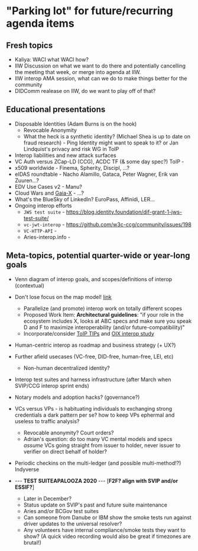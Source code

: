 # "Parking lot" for future/recurring agenda items

## Fresh topics

* Kaliya: WACI what WACI how?
* IIW Discussion on what we want to do there and potentially cancelling the meeting that week, or merge into agenda at IIW.
* IIW interop AMA session, what can we do to make things better for the community
* DIDComm realease on IIW, do we want to play off of that?

## Educational presentations

* Disposable Identities (Adam Burns is on the hook)
  * Revocable Anonymity 
  * What the heck is a synthetic identity? (Michael Shea is up to date on fraud research) - Ping Identity might want to speak to it? or Jan Lindquist's privacy and risk WG in ToIP
* Interop liabilities and new attack surfaces
* VC Auth versus ZCap-LD (CCG), ACDC TF (& some day spec?) ToIP - 
* x509 worldwide - Finema, Spherity, Discipl, ...?
* eIDAS roundtable - Nacho Alamillo, Gataca, Peter Wagner, Erik van Zuuren...?
* EDV Use Cases v2 - Manu?
* Cloud Wars and [Gaia-X](https://www.gaia-x.eu/) - ...?
* What's the BlueSky of LinkedIn? EuroPass, Affinidi, LER...
* Ongoing interop efforts
    - `JWS test suite` - https://blog.identity.foundation/dif-grant-1-jws-test-suite/
    - `vc-jwt-interop` - https://github.com/w3c-ccg/community/issues/198
    - `VC-HTTP-API` - 
    - Aries-interop.info -

## Meta-topics, potential quarter-wide or year-long goals

* Venn diagram of interop goals, and scopes/definitions of interop (contextual)    
* Don't lose focus on the map model! [link](https://github.com/decentralized-identity/decentralized-identity.github.io/blob/master/assets/crosscommunity-architecture-survey-oct-2020.pdf)
    * Parallelize (and promote) interop work on totally different scopes
    * Proposed Work Item: **Architectural guidelines**: "if your role in the ecosystem includes X, looks at ABC specs and make sure you speak D and F to maximize interoperability (and/or future-compatibility)"
    * Incorporate/consider [ToIP TIPs](https://github.com/trustoverip/technology-stack-wg/blob/master/TIP_LIFECYCLE_MANAGEMENT.md) and [OIX interop study](https://twitter.com/pamelarosiedee/status/1339223733303570432)
* Human-centric interop as roadmap and business strategy (+ UX?)
* Further afield usecases (VC-free, DID-free, human-free, LEI, etc) 
    * Non-human decentralized identity?
* Interop test suites and harness infrastructure (after March when SVIP/CCG interop sprint ends)
* Notary models and adoption hacks? (governance?)

* VCs versus VPs - is habituating individuals to exchanging strong credentials a dark pattern per se? how to keep VPs ephermal and useless to traffic analysis?
    * Revocable anonymity? Court orders?        
    * Adrian's question: do too many VC mental models and specs *assume* VCs going straight from issuer to holder, never issuer to verifier on direct behalf of holder?
* Periodic checkins on the multi-ledger (and possible multi-method!?) Indyverse

* --- **TEST SUITEAPALOOZA 2020** --- [**F2F? align with SVIP and/or ESSIF?**]
    * Later in December?
    * Status update on SVIP's past and future suite maintenance
    * Aries and/or BCGov test suites
    * Can someone from Danube or IBM show the smoke tests run against driver updates to the universal resolver?
    * Any volunteers have internal compliance/smoke tests they want to show? (A quick video recording would also be great if timezones are brutal!)
